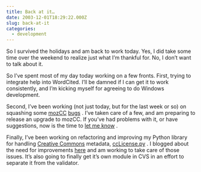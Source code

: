 ```yaml
---
title: Back at it…
date: 2003-12-01T18:29:22.000Z
slug: back-at-it
categories:
  - development
---
```

So I survived the holidays and am back to work today. Yes, I did take some time over the weekend to realize just what I’m thankful for. No, I don’t want to talk about it.

So I’ve spent most of my day today working on a few fronts. First, trying to integrate help into WordCited. I’ll be damned if I can get it to work consistently, and I’m kicking myself for agreeing to do Windows development.

Second, I’ve been working (not just today, but for the last week or so) on squashing some [mozCC][1]  [bugs][2] . I’ve taken care of a few, and am preparing to release an upgrade to mozCC. If you’ve had problems with it, or have suggestions, now is the time to [let me know][3] .

Finally, I’ve been working on refactoring and improving my Python library for handling [Creative Commons][4]  metadata, [ccLicense.py][5] . I blogged about the need for improvements [here][6]  and am working to take care of those issues. It’s also going to finally get it’s own module in CVS in an effort to separate it from the validator.


 [1]: http://yergler.net/projects/mozcc
 [2]: http://mozcc.mozdev.org/bugs.html
 [3]: http://mozdev.org/bugs/enter_bug.cgi?product=mozcc
 [4]: http://www.creativecommons.org
 [5]: http://yergler.net/averages/archives/cclicensepy
 [6]: http://www.yergler.net/averages/archives/2003/10/24/thoughts_on_the_future_of_cclicensepy
